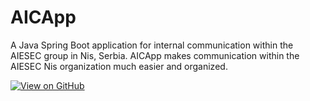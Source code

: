 # AICApp

A Java Spring Boot application for internal communication within the AIESEC group in Nis, Serbia. AICApp makes communication within the AIESEC Nis organization much easier and organized.

[![View on GitHub](https://img.shields.io/badge/GitHub-View%20Project-blue?logo=github)](https://github.com/1Madd1/AICApp)